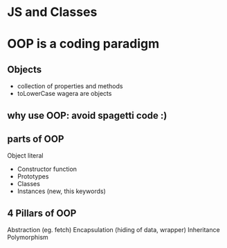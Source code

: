# JS and Classes

# OOP is a coding paradigm

## Objects
- collection of properties and methods
- toLowerCase wagera are objects

## why use OOP: avoid spagetti code :)

## parts of OOP
Object literal

- Constructor function
- Prototypes
- Classes
- Instances (new, this keywords)

## 4 Pillars of OOP
Abstraction (eg. fetch)
Encapsulation (hiding of data, wrapper)
Inheritance
Polymorphism 


